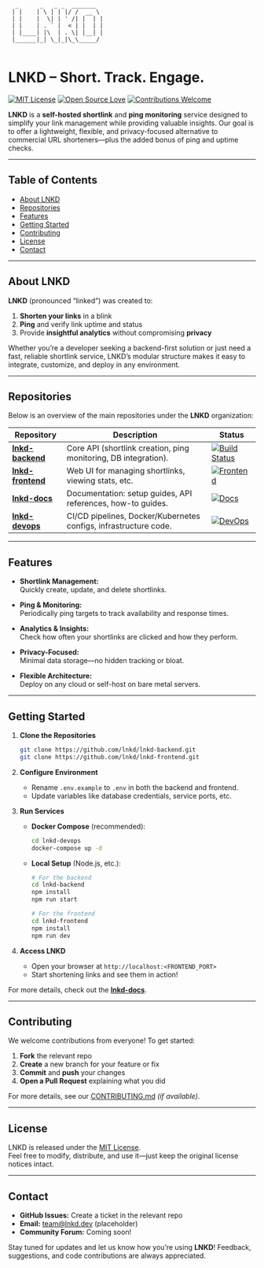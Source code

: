 
```
  _      _   _ _  _______  
 | |    | \ | | |/ /  __ \ 
 | |    |  \| | ' /| |  | |
 | |    | . ` |  < | |  | |
 | |____| |\  | . \| |__| |
 |______|_| \_|_|\_\_____/ 
                           
```                         


# LNKD – Short. Track. Engage.

[![MIT License](https://img.shields.io/badge/License-MIT-blue.svg)](#license)
[![Open Source Love](https://badges.frapsoft.com/os/v2/open-source.svg?v=103)](#)
[![Contributions Welcome](https://img.shields.io/badge/contributions-welcome-brightgreen.svg?style=flat)](#contributing)

**LNKD** is a **self-hosted shortlink** and **ping monitoring** service designed to simplify your link management while providing valuable insights. Our goal is to offer a lightweight, flexible, and privacy-focused alternative to commercial URL shorteners—plus the added bonus of ping and uptime checks.

---

## Table of Contents

- [About LNKD](#about-lnkd)
- [Repositories](#repositories)
- [Features](#features)
- [Getting Started](#getting-started)
- [Contributing](#contributing)
- [License](#license)
- [Contact](#contact)

---

## About LNKD

**LNKD** (pronounced “linked”) was created to:

1. **Shorten your links** in a blink  
2. **Ping** and verify link uptime and status  
3. Provide **insightful analytics** without compromising **privacy**  

Whether you’re a developer seeking a backend-first solution or just need a fast, reliable shortlink service, LNKD’s modular structure makes it easy to integrate, customize, and deploy in any environment.

---

## Repositories

Below is an overview of the main repositories under the **LNKD** organization:

| Repository                                          | Description                                                     | Status                                                                                |
|-----------------------------------------------------|-----------------------------------------------------------------|---------------------------------------------------------------------------------------|
| [**lnkd-backend**](https://github.com/lnkd/lnkd-backend)   | Core API (shortlink creation, ping monitoring, DB integration). | [![Build Status](https://img.shields.io/badge/build-passing-brightgreen.svg)](#)     |
| [**lnkd-frontend**](https://github.com/lnkd/lnkd-frontend) | Web UI for managing shortlinks, viewing stats, etc.             | [![Frontend](https://img.shields.io/badge/frontend-react-blue.svg)](#)               |
| [**lnkd-docs**](https://github.com/lnkd/lnkd-docs)         | Documentation: setup guides, API references, how-to guides.     | [![Docs](https://img.shields.io/badge/docs-up%20to%20date-green.svg)](#)             |
| [**lnkd-devops**](https://github.com/lnkd/lnkd-devops)     | CI/CD pipelines, Docker/Kubernetes configs, infrastructure code. | [![DevOps](https://img.shields.io/badge/ops-automated-purple.svg)](#)                |


---

## Features

- **Shortlink Management:**  
  Quickly create, update, and delete shortlinks.

- **Ping & Monitoring:**  
  Periodically ping targets to track availability and response times.

- **Analytics & Insights:**  
  Check how often your shortlinks are clicked and how they perform.

- **Privacy-Focused:**  
  Minimal data storage—no hidden tracking or bloat.

- **Flexible Architecture:**  
  Deploy on any cloud or self-host on bare metal servers.

---

## Getting Started

1. **Clone the Repositories**  
   ```bash
   git clone https://github.com/lnkd/lnkd-backend.git
   git clone https://github.com/lnkd/lnkd-frontend.git
   ```

2. **Configure Environment**  
   - Rename `.env.example` to `.env` in both the backend and frontend.  
   - Update variables like database credentials, service ports, etc.

3. **Run Services**  
   - **Docker Compose** (recommended):
     ```bash
     cd lnkd-devops
     docker-compose up -d
     ```
   - **Local Setup** (Node.js, etc.):
     ```bash
     # For the backend
     cd lnkd-backend
     npm install
     npm run start

     # For the frontend
     cd lnkd-frontend
     npm install
     npm run dev
     ```

4. **Access LNKD**  
   - Open your browser at `http://localhost:<FRONTEND_PORT>`  
   - Start shortening links and see them in action!

For more details, check out the [**lnkd-docs**](https://github.com/lnkd/lnkd-docs).

---

## Contributing

We welcome contributions from everyone! To get started:

1. **Fork** the relevant repo  
2. **Create** a new branch for your feature or fix  
3. **Commit** and **push** your changes  
4. **Open a Pull Request** explaining what you did

For more details, see our [CONTRIBUTING.md](https://github.com/lnkd/lnkd-docs/blob/main/CONTRIBUTING.md) _(if available)_.

---

## License

LNKD is released under the [MIT License](LICENSE).  
Feel free to modify, distribute, and use it—just keep the original license notices intact.

---

## Contact

- **GitHub Issues:** Create a ticket in the relevant repo  
- **Email:** [team@lnkd.dev](mailto:team@lnkd.dev) (placeholder)  
- **Community Forum:** Coming soon!

Stay tuned for updates and let us know how you’re using **LNKD**! Feedback, suggestions, and code contributions are always appreciated.
